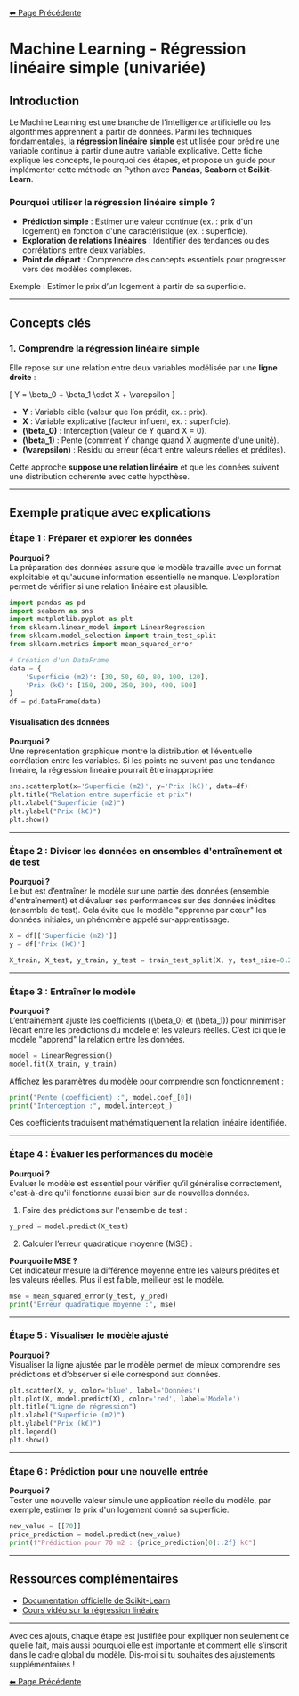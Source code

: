 [⬅ Page Précédente](../README.md)

# Machine Learning - Régression linéaire simple (univariée)

## Introduction

Le Machine Learning est une branche de l'intelligence artificielle où les algorithmes apprennent à partir de données. Parmi les techniques fondamentales, la **régression linéaire simple** est utilisée pour prédire une variable continue à partir d’une autre variable explicative. Cette fiche explique les concepts, le pourquoi des étapes, et propose un guide pour implémenter cette méthode en Python avec **Pandas**, **Seaborn** et **Scikit-Learn**.

### Pourquoi utiliser la régression linéaire simple ?

- **Prédiction simple** : Estimer une valeur continue (ex. : prix d'un logement) en fonction d'une caractéristique (ex. : superficie).
- **Exploration de relations linéaires** : Identifier des tendances ou des corrélations entre deux variables.
- **Point de départ** : Comprendre des concepts essentiels pour progresser vers des modèles complexes.

Exemple : Estimer le prix d’un logement à partir de sa superficie.

---

## Concepts clés

### 1. Comprendre la régression linéaire simple

Elle repose sur une relation entre deux variables modélisée par une **ligne droite** :

\[ Y = \beta_0 + \beta_1 \cdot X + \varepsilon \]

- **Y** : Variable cible (valeur que l’on prédit, ex. : prix).
- **X** : Variable explicative (facteur influent, ex. : superficie).
- **\(\beta_0\)** : Interception (valeur de Y quand X = 0).
- **\(\beta_1\)** : Pente (comment Y change quand X augmente d'une unité).
- **\(\varepsilon\)** : Résidu ou erreur (écart entre valeurs réelles et prédites).

Cette approche **suppose une relation linéaire** et que les données suivent une distribution cohérente avec cette hypothèse.

---

## Exemple pratique avec explications

### Étape 1 : Préparer et explorer les données

**Pourquoi ?**  
La préparation des données assure que le modèle travaille avec un format exploitable et qu'aucune information essentielle ne manque. L'exploration permet de vérifier si une relation linéaire est plausible.

```python
import pandas as pd
import seaborn as sns
import matplotlib.pyplot as plt
from sklearn.linear_model import LinearRegression
from sklearn.model_selection import train_test_split
from sklearn.metrics import mean_squared_error

# Création d'un DataFrame
data = {
    'Superficie (m2)': [30, 50, 60, 80, 100, 120],
    'Prix (k€)': [150, 200, 250, 300, 400, 500]
}
df = pd.DataFrame(data)
```

#### Visualisation des données

**Pourquoi ?**  
Une représentation graphique montre la distribution et l’éventuelle corrélation entre les variables. Si les points ne suivent pas une tendance linéaire, la régression linéaire pourrait être inappropriée.

```python
sns.scatterplot(x='Superficie (m2)', y='Prix (k€)', data=df)
plt.title("Relation entre superficie et prix")
plt.xlabel("Superficie (m2)")
plt.ylabel("Prix (k€)")
plt.show()
```

---

### Étape 2 : Diviser les données en ensembles d'entraînement et de test

**Pourquoi ?**  
Le but est d’entraîner le modèle sur une partie des données (ensemble d'entraînement) et d’évaluer ses performances sur des données inédites (ensemble de test). Cela évite que le modèle "apprenne par cœur" les données initiales, un phénomène appelé sur-apprentissage.

```python
X = df[['Superficie (m2)']]
y = df['Prix (k€)']

X_train, X_test, y_train, y_test = train_test_split(X, y, test_size=0.2, random_state=42)
```

---

### Étape 3 : Entraîner le modèle

**Pourquoi ?**  
L’entraînement ajuste les coefficients (\(\beta_0\) et \(\beta_1\)) pour minimiser l’écart entre les prédictions du modèle et les valeurs réelles. C’est ici que le modèle "apprend" la relation entre les données.

```python
model = LinearRegression()
model.fit(X_train, y_train)
```

Affichez les paramètres du modèle pour comprendre son fonctionnement :

```python
print("Pente (coefficient) :", model.coef_[0])
print("Interception :", model.intercept_)
```

Ces coefficients traduisent mathématiquement la relation linéaire identifiée.

---

### Étape 4 : Évaluer les performances du modèle

**Pourquoi ?**  
Évaluer le modèle est essentiel pour vérifier qu’il généralise correctement, c'est-à-dire qu'il fonctionne aussi bien sur de nouvelles données.

1. Faire des prédictions sur l'ensemble de test :

```python
y_pred = model.predict(X_test)
```

2. Calculer l’erreur quadratique moyenne (MSE) :

**Pourquoi le MSE ?**  
Cet indicateur mesure la différence moyenne entre les valeurs prédites et les valeurs réelles. Plus il est faible, meilleur est le modèle.

```python
mse = mean_squared_error(y_test, y_pred)
print("Erreur quadratique moyenne :", mse)
```

---

### Étape 5 : Visualiser le modèle ajusté

**Pourquoi ?**  
Visualiser la ligne ajustée par le modèle permet de mieux comprendre ses prédictions et d’observer si elle correspond aux données.

```python
plt.scatter(X, y, color='blue', label='Données')
plt.plot(X, model.predict(X), color='red', label='Modèle')
plt.title("Ligne de régression")
plt.xlabel("Superficie (m2)")
plt.ylabel("Prix (k€)")
plt.legend()
plt.show()
```

---

### Étape 6 : Prédiction pour une nouvelle entrée

**Pourquoi ?**  
Tester une nouvelle valeur simule une application réelle du modèle, par exemple, estimer le prix d'un logement donné sa superficie.

```python
new_value = [[70]]
price_prediction = model.predict(new_value)
print(f"Prédiction pour 70 m2 : {price_prediction[0]:.2f} k€")
```

---

## Ressources complémentaires

- [Documentation officielle de Scikit-Learn](https://scikit-learn.org/stable/)
- [Cours vidéo sur la régression linéaire](https://www.youtube.com/watch?v=PaFPbb66DxQ)

---

Avec ces ajouts, chaque étape est justifiée pour expliquer non seulement ce qu’elle fait, mais aussi pourquoi elle est importante et comment elle s’inscrit dans le cadre global du modèle. Dis-moi si tu souhaites des ajustements supplémentaires !

[⬅ Page Précédente](../README.md)